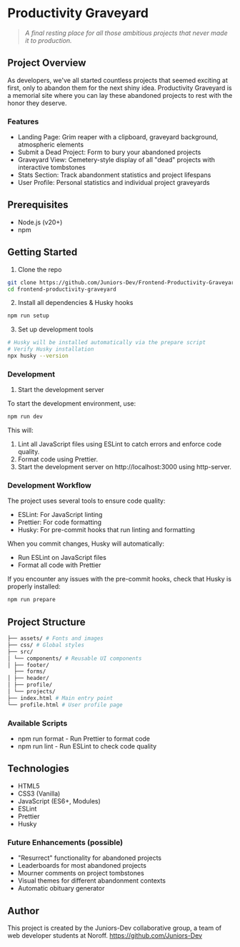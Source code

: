 # Productivity Graveyard

> _A final resting place for all those ambitious projects that never made it to production._

## Project Overview

As developers, we've all started countless projects that seemed exciting at first, only to abandon them for the next shiny idea. Productivity Graveyard is a memorial site where you can lay these abandoned projects to rest with the honor they deserve.

### Features

- Landing Page: Grim reaper with a clipboard, graveyard background, atmospheric elements
- Submit a Dead Project: Form to bury your abandoned projects
- Graveyard View: Cemetery-style display of all "dead" projects with interactive tombstones
- Stats Section: Track abandonment statistics and project lifespans
- User Profile: Personal statistics and individual project graveyards

## Prerequisites

- Node.js (v20+)
- npm

## Getting Started

1. Clone the repo

```bash
git clone https://github.com/Juniors-Dev/Frontend-Productivity-Graveyard.git
cd frontend-productivity-graveyard
```

2. Install all dependencies & Husky hooks

```bash
npm run setup
```

3. Set up development tools

```bash
# Husky will be installed automatically via the prepare script
# Verify Husky installation
npx husky --version
```

### Development

1. Start the development server

To start the development environment, use:

```bash
npm run dev
```

This will:

1. Lint all JavaScript files using ESLint to catch errors and enforce code quality.
2. Format code using Prettier.
3. Start the development server on http://localhost:3000 using http-server.

### Development Workflow

The project uses several tools to ensure code quality:

- ESLint: For JavaScript linting
- Prettier: For code formatting
- Husky: For pre-commit hooks that run linting and formatting

When you commit changes, Husky will automatically:

- Run ESLint on JavaScript files
- Format all code with Prettier

If you encounter any issues with the pre-commit hooks, check that Husky is properly installed:

```bash
npm run prepare
```

## Project Structure

```bash
├── assets/ # Fonts and images
├── css/ # Global styles
├── src/
│ └── components/ # Reusable UI components
│ ├── footer/
  ├── forms/
│ ├── header/
│ ├── profile/
│ └── projects/
├── index.html # Main entry point
└── profile.html # User profile page
```

### Available Scripts

- npm run format - Run Prettier to format code
- npm run lint - Run ESLint to check code quality

## Technologies

- HTML5
- CSS3 (Vanilla)
- JavaScript (ES6+, Modules)
- ESLint
- Prettier
- Husky

### Future Enhancements (possible)

- "Resurrect" functionality for abandoned projects
- Leaderboards for most abandoned projects
- Mourner comments on project tombstones
- Visual themes for different abandonment contexts
- Automatic obituary generator

## Author

This project is created by the Juniors-Dev collaborative group, a team of web developer students at Noroff.
https://github.com/Juniors-Dev
